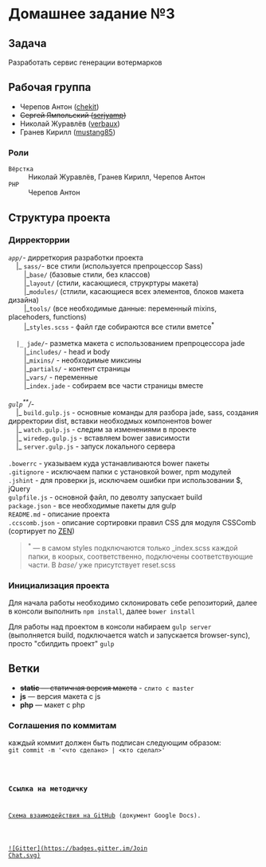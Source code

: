 <h1>Домашнее задание №3</h1>

<h2>Задача</h2>
<p>Разработать сервис генерации вотермарков</p>
<h2>Рабочая группа</h2>
<ul>
  <li>Черепов Антон (<a href="https://github.com/chekit/">chekit</a>)</li>
  <li><strike>Сергей Ямпольский (<a href="https://github.com/serjyamp">serjyamp</a>)</strike></li>
  <li>Николай Журавлёв (<a href="https://github.com/verbaux">verbaux</a>)</li>
  <li>Гранев Кирилл (<a href="https://github.com/mustang85">mustang85</a>)</li>
</ul>
<h3>Роли</h3>
<dl>
  <dt><code>Вёрстка</code><dt>
  <dd>Николай Журавлёв, Гранев Кирилл, Черепов Антон</dd>
  <dt><code>PHP</code><dt>
  <dd>Черепов Антон</dd>
</dl>
<h2>Структура проекта</h2>
<h3>Дирректоррии</h3>
<p>
<em><code>app/</code></em>- дирреткория разработки проекта<br />
&nbsp;&nbsp;&nbsp;&nbsp;|_ <code>sass/</code>- все стили (используется препроцессор Sass)<br />
&nbsp;&nbsp;&nbsp;&nbsp;&nbsp;&nbsp;&nbsp;&nbsp;|_<code>base/</code> (базовые стили, без классов)<br />
&nbsp;&nbsp;&nbsp;&nbsp;&nbsp;&nbsp;&nbsp;&nbsp;|_<code>layout/</code> (стили, касающиеся, струкртуры макета)<br />
&nbsp;&nbsp;&nbsp;&nbsp;&nbsp;&nbsp;&nbsp;&nbsp;|_<code>modules/</code> (стлили, касающиеся всех элементов, блоков макета дизайна)<br />
&nbsp;&nbsp;&nbsp;&nbsp;&nbsp;&nbsp;&nbsp;&nbsp;|_<code>tools/</code> (все необходимые данные: переменный mixins, placehoders, functions)<br />
&nbsp;&nbsp;&nbsp;&nbsp;&nbsp;&nbsp;&nbsp;&nbsp;|_<code>styles.scss</code> - файл где собираются все стили вметсе<sup>*</sup><br />
<br />
&nbsp;&nbsp;&nbsp;&nbsp;<code>|_ jade/</code>- разметка макета с использованием препроцессора jade<br />
&nbsp;&nbsp;&nbsp;&nbsp;&nbsp;&nbsp;&nbsp;&nbsp;|_<code>includes/</code> - head и body<br />
&nbsp;&nbsp;&nbsp;&nbsp;&nbsp;&nbsp;&nbsp;&nbsp;|_<code>mixins/</code> - необходимые миксины<br />
&nbsp;&nbsp;&nbsp;&nbsp;&nbsp;&nbsp;&nbsp;&nbsp;|_<code>partials/</code> - контент страницы<br />
&nbsp;&nbsp;&nbsp;&nbsp;&nbsp;&nbsp;&nbsp;&nbsp;|_<code>vars/</code> - переменные<br />
&nbsp;&nbsp;&nbsp;&nbsp;&nbsp;&nbsp;&nbsp;&nbsp;|_<code>index.jade</code> - собираем все части страницы вместе<br />
<br />
<em><code>gulp</code><sup>**</sup>/</em>-<br />
&nbsp;&nbsp;&nbsp;&nbsp;|_ <code>build.gulp.js</code> - основные команды для разбора jade, sass, создания дирректории dist, вставки необходмых компонентов bower<br />
&nbsp;&nbsp;&nbsp;&nbsp;|_ <code>watch.gulp.js</code> - следим за изменениями в проекте<br />
&nbsp;&nbsp;&nbsp;&nbsp;|_ <code>wiredep.gulp.js</code> - вставляем bower зависимости<br />
&nbsp;&nbsp;&nbsp;&nbsp;|_ <code>server.gulp.js</code> - запуск локального сервера<br />
<br />
<code>.bowerrc</code> - указываем куда устанавливаются bower пакеты<br />
<code>.gitignore</code> - исключаем папки с установкой bower, npm модулей<br />
<code>.jshint</code> - для проверки js, исключаем ошибки при использовании $, jQuery<br />
<code>gulpfile.js</code> - основной файл, по деволту запускает build<br />
<code>package.json</code> - все необходимые пакеты для gulp<br />
<code>README.md</code> - описание проекта<br />
<code>.ccscomb.json</code> - описание сортировки правил CSS для модуля CSSComb (сортирует по <a href="https://code.google.com/p/zen-coding/downloads/detail?name=ZenCodingCheatSheet.pdf">ZEN</a>)
</p>
<blockquote>
	<p><sup>*</sup> &mdash; в самом styles подключаются только _index.scss каждой папки, в коорых, соответственно, подключены соответствующие части. В <em>base/</em> уже присутствует reset.scss</p>
</blockquote>
<h3>Инициализация проекта</h3>
<p>Для начала работы необходимо склонировать себе репозиторий, далее в консоли выполнить <code>npm install</code>, далее <code>bower install</code></p>
<p>Для работы над проектом в консоли набираем <code>gulp server</code> (выполняется build, подключается watch и запускается browser-sync), просто "сбилдить проект" <code>gulp</code></p> 
<h2>Ветки</h2>
<ul>
	<li><strike><strong>static</strong> &mdash; статичная версия макета</strike> - <code>слито с master</code></li>
	<li><strong>js</strong> &mdash; версия макета с js</li>
	<li><strong>php</strong> &mdash; макет с php</li>
</ul>
<h3>Соглашения по коммитам</h3>
<p>каждый коммит должен быть подписан следующим образом:<br/><code>git commit -m '&lt;что сделано&gt; | &lt;кто сделал&gt;'</p>

<h3>Ссылка на методичку</h3>
<p><a href="https://docs.google.com/document/d/1ukji85Sgfkp9Wn9dSSa6oiCoWXsjTYBBNm_Xox11zto/edit?usp=sharing">Схема взаимодействия на GitHub</a> (документ Google Docs).</p>

[![Gitter](https://badges.gitter.im/Join Chat.svg)](https://gitter.im/chekit/loftschool_hw3?utm_source=badge&utm_medium=badge&utm_campaign=pr-badge&utm_content=badge)
